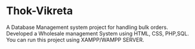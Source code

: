 # Thok-Vikreta
A Database Management system project for handling bulk orders. 
Developed a Wholesale management System using HTML, CSS, PHP,SQL.
You can run this project using XAMPP/WAMPP SERVER.
